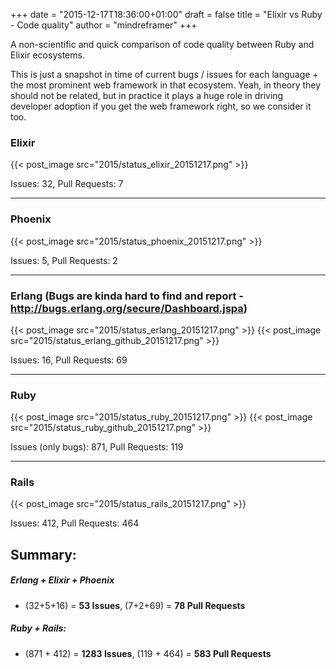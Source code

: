 +++
date = "2015-12-17T18:36:00+01:00"
draft = false
title = "Elixir vs Ruby - Code quality"
author = "mindreframer"
+++


A non-scientific and quick comparison of code quality between Ruby and Elixir ecosystems.

This is just a snapshot in time of current bugs / issues for each language + the most prominent web framework in that ecosystem. Yeah, in theory they should not be related, but in practice it plays a huge role in driving developer adoption if you get the web framework right, so we consider it too.

### Elixir

{{< post_image src="2015/status_elixir_20151217.png" >}}


Issues: 32, Pull Requests: 7

<hr>

### Phoenix
{{< post_image src="2015/status_phoenix_20151217.png" >}}

Issues: 5, Pull Requests: 2

<hr>

### Erlang (Bugs are kinda hard to find and report - http://bugs.erlang.org/secure/Dashboard.jspa)

{{< post_image src="2015/status_erlang_20151217.png" >}}
{{< post_image src="2015/status_erlang_github_20151217.png" >}}

Issues: 16, Pull Requests: 69

<hr>

### Ruby
{{< post_image src="2015/status_ruby_20151217.png" >}}
{{< post_image src="2015/status_ruby_github_20151217.png" >}}


Issues (only bugs): 871, Pull Requests: 119

<hr>

### Rails
{{< post_image src="2015/status_rails_20151217.png" >}}

Issues: 412, Pull Requests: 464



## Summary:

##### Erlang + Elixir + Phoenix
   - (32+5+16)   = **53 Issues**,   (7+2+69) = **78 Pull Requests**

##### Ruby + Rails:
  - (871 + 412) = **1283 Issues**, (119 + 464) = **583 Pull Requests**
